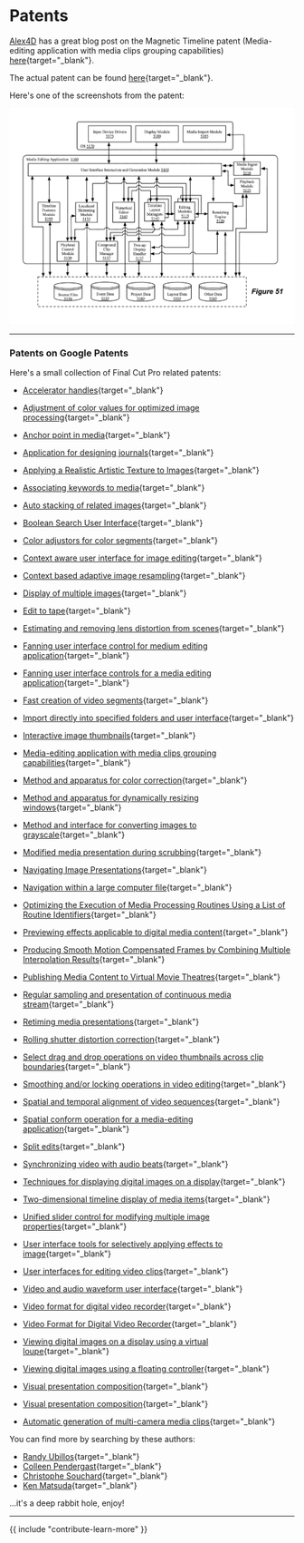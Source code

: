 # Patents

[Alex4D](https://alex4d.com) has a great blog post on the Magnetic Timeline patent (Media-editing application with media clips grouping capabilities) [here](https://alex4d.com/notes/item/apple-magnetic-timeline-fcpx-patent){target="_blank"}.

The actual patent can be found [here](https://patents.google.com/patent/US8875025){target="_blank"}.

Here's one of the screenshots from the patent:

![](../static/patent.png)

---

### Patents on Google Patents

Here's a small collection of Final Cut Pro related patents:

- [Accelerator handles](https://patents.google.com/patent/US7617454B2/){target="_blank"}
- [Adjustment of color values for optimized image processing](https://patents.google.com/patent/US8125497B2/){target="_blank"}
- [Anchor point in media](https://patents.google.com/patent/US8473846B2/){target="_blank"}
- [Application for designing journals](https://patents.google.com/patent/US20130238964A1/){target="_blank"}
- [Applying a Realistic Artistic Texture to Images](https://patents.google.com/patent/US20140071148A1/){target="_blank"}
- [Associating keywords to media](https://patents.google.com/patent/US9142253B2/){target="_blank"}
- [Auto stacking of related images](https://patents.google.com/patent/US8487960B2/){target="_blank"}
- [Boolean Search User Interface](https://patents.google.com/patent/US20080288869A1/){target="_blank"}
- [Color adjustors for color segments](https://patents.google.com/patent/GB2513499B/){target="_blank"}
- [Context aware user interface for image editing](https://patents.google.com/patent/US9299168B2/){target="_blank"}
- [Context based adaptive image resampling](https://patents.google.com/patent/US7526138B1/){target="_blank"}
- [Display of multiple images](https://patents.google.com/patent/US8963962B2/){target="_blank"}
- [Edit to tape](https://patents.google.com/patent/US7827489B2/){target="_blank"}
- [Estimating and removing lens distortion from scenes](https://patents.google.com/patent/US20110122149A1/){target="_blank"}
- [Fanning user interface control for medium editing application](https://patents.google.com/patent/JP2018152097A/){target="_blank"}
- [Fanning user interface controls for a media editing application](https://patents.google.com/patent/US9189876B2/){target="_blank"}
- [Fast creation of video segments](https://patents.google.com/patent/US9959907B2/){target="_blank"}
- [Import directly into specified folders and user interface](https://patents.google.com/patent/US7707510B1/){target="_blank"}
- [Interactive image thumbnails](https://patents.google.com/patent/US9798744B2/){target="_blank"}
- [Media-editing application with media clips grouping capabilities](https://patents.google.com/patent/US8875025B2/){target="_blank"}
- [Method and apparatus for color correction](https://patents.google.com/patent/US8326035B2/){target="_blank"}
- [Method and apparatus for dynamically resizing windows](https://patents.google.com/patent/US9189133B2/){target="_blank"}
- [Method and interface for converting images to grayscale](https://patents.google.com/patent/US9092893B2/){target="_blank"}
- [Modified media presentation during scrubbing](https://patents.google.com/patent/US9830063B2/){target="_blank"}
- [Navigating Image Presentations](https://patents.google.com/patent/US20150106722A1/){target="_blank"}
- [Navigation within a large computer file](https://patents.google.com/patent/US20050179705A1/){target="_blank"}
- [Optimizing the Execution of Media Processing Routines Using a List of Routine Identifiers](https://patents.google.com/patent/US20090244079A1/){target="_blank"}
- [Previewing effects applicable to digital media content](https://patents.google.com/patent/US8705938B2/){target="_blank"}
- [Producing Smooth Motion Compensated Frames by Combining Multiple Interpolation Results](https://patents.google.com/patent/US20080085056A1/){target="_blank"}
- [Publishing Media Content to Virtual Movie Theatres](https://patents.google.com/patent/US20150113404A1/){target="_blank"}
- [Regular sampling and presentation of continuous media stream](https://patents.google.com/patent/US7984385B2/){target="_blank"}
- [Retiming media presentations](https://patents.google.com/patent/US9997196B2/){target="_blank"}
- [Rolling shutter distortion correction](https://patents.google.com/patent/US8810692B2/){target="_blank"}
- [Select drag and drop operations on video thumbnails across clip boundaries](https://patents.google.com/patent/US9335892B2/){target="_blank"}
- [Smoothing and/or locking operations in video editing](https://patents.google.com/patent/US8750636B2/){target="_blank"}
- [Spatial and temporal alignment of video sequences](https://patents.google.com/patent/US20170099442A1/){target="_blank"}
- [Spatial conform operation for a media-editing application](https://patents.google.com/patent/US9412414B2/){target="_blank"}
- [Split edits](https://patents.google.com/patent/US7788585B2/){target="_blank"}
- [Synchronizing video with audio beats](https://patents.google.com/patent/US8347210B2/){target="_blank"}
- [Techniques for displaying digital images on a display](https://patents.google.com/patent/US8194099B2/){target="_blank"}
- [Two-dimensional timeline display of media items](https://patents.google.com/patent/US7954065B2/){target="_blank"}
- [Unified slider control for modifying multiple image properties](https://patents.google.com/patent/US10936173B2/){target="_blank"}
- [User interface tools for selectively applying effects to image](https://patents.google.com/patent/US9041727B2/){target="_blank"}
- [User interfaces for editing video clips](https://patents.google.com/patent/CA2724034C/){target="_blank"}
- [Video and audio waveform user interface](https://patents.google.com/patent/US8751933B2/){target="_blank"}
- [Video format for digital video recorder](https://patents.google.com/patent/US9215402B2/){target="_blank"}
- [Video Format for Digital Video Recorder](https://patents.google.com/patent/US20120229670A1/){target="_blank"}
- [Viewing digital images on a display using a virtual loupe](https://patents.google.com/patent/US7804508B2/){target="_blank"}
- [Viewing digital images using a floating controller](https://patents.google.com/patent/US7719548B2/){target="_blank"}
- [Visual presentation composition](https://patents.google.com/patent/US8726161B2/){target="_blank"}
- [Visual presentation composition](https://patents.google.com/patent/US9032300B2/){target="_blank"}

- [Automatic generation of multi-camera media clips](https://patents.google.com/patent/US9792955B2/){target="_blank"}

You can find more by searching by these authors:

- [Randy Ubillos](https://patents.google.com/?inventor=Randy+Ubillos){target="_blank"}
- [Colleen Pendergast](https://patents.google.com/?inventor=Colleen+Pendergast){target="_blank"}
- [Christophe Souchard](https://patents.google.com/?inventor=Christophe+Souchard){target="_blank"}
- [Ken Matsuda](https://patents.google.com/?inventor=Ken+Matsuda){target="_blank"}

...it's a deep rabbit hole, enjoy!

---

{{ include "contribute-learn-more" }}
